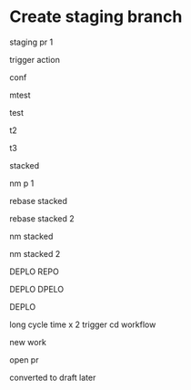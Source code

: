 # Create staging branch

staging pr 1

trigger action

conf

mtest

test

t2

t3

stacked

nm p 1

rebase stacked 

rebase stacked 2

nm stacked

nm stacked 2

DEPLO REPO

DEPLO DPELO

DEPLO

long cycle time x 2
trigger cd workflow

new work

open pr

converted to draft later
